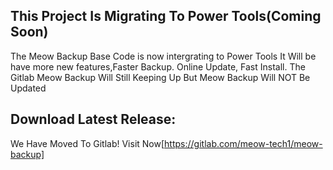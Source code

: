 ## This Project Is Migrating To Power Tools(Coming Soon)
The Meow Backup Base Code is now intergrating to Power Tools
It Will be have more new features,Faster Backup.
Online Update, Fast Install.
The Gitlab Meow Backup Will Still Keeping Up But Meow Backup Will NOT Be Updated

## Download Latest Release:
We Have Moved To Gitlab!
Visit Now[https://gitlab.com/meow-tech1/meow-backup]
